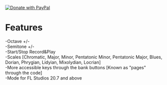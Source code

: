 [![Donate with PayPal](https://raw.githubusercontent.com/stefan-niedermann/paypal-donate-button/master/paypal-donate-button.png)](https://www.paypal.com/cgi-bin/webscr?cmd=_donations&business=5T62652PWUJF4&currency_code=USD)
# Features
  -Octave +/-\
  -Semitone +/-\
  -Start/Stop Record&Play\
  -Scales [Chromatic, Major, Minor, Pentatonic Minor, Pentatonic Major, Blues, Dorian, Phrygian, Lidyian, Mixolydian, Locrian]\
  -More accessible keys through the bank buttons [Known as "pages" through the code]\
  -Mode for FL Studios 20.7 and above
